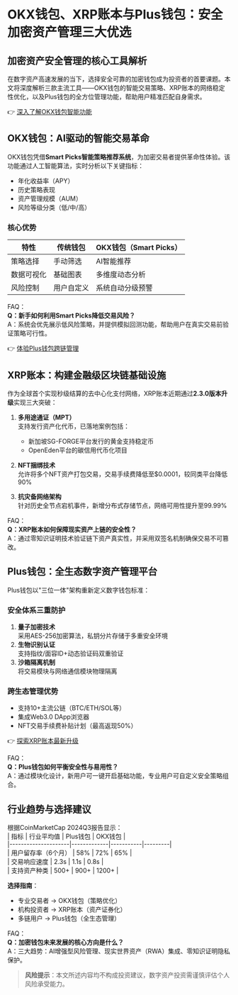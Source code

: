 # OKX钱包、XRP账本与Plus钱包：安全加密资产管理三大优选  

## 加密资产安全管理的核心工具解析  
在数字资产高速发展的当下，选择安全可靠的加密钱包成为投资者的首要课题。本文将深度解析三款主流工具——OKX钱包的智能交易策略、XRP账本的网络稳定性优化，以及Plus钱包的全方位管理功能，帮助用户精准匹配自身需求。  

👉 [深入了解OKX钱包智能功能](https://bit.ly/okx_welcome)  

## OKX钱包：AI驱动的智能交易革命  
OKX钱包凭借**Smart Picks智能策略推荐系统**，为加密交易者提供革命性体验。该功能通过人工智能算法，实时分析以下关键指标：  
- 年化收益率（APY）  
- 历史策略表现  
- 资产管理规模（AUM）  
- 风险等级分类（低/中/高）  

### 核心优势  
| 特性          | 传统钱包        | OKX钱包（Smart Picks） |  
|---------------|-----------------|------------------------|  
| 策略选择      | 手动筛选        | AI智能推荐             |  
| 数据可视化    | 基础图表        | 多维度动态分析         |  
| 风险控制      | 用户自定义      | 系统自动分级预警       |  

FAQ：  
**Q：新手如何利用Smart Picks降低交易风险？**  
A：系统会优先展示低风险策略，并提供模拟回测功能，帮助用户在真实交易前验证策略可行性。  

👉 [体验Plus钱包跨链管理](https://bit.ly/okx_welcome)  

## XRP账本：构建金融级区块链基础设施  
作为全球首个实现秒级结算的去中心化支付网络，XRP账本近期通过**2.3.0版本升级**实现三大突破：  

1. **多用途通证（MPT）**  
   支持发行资产化代币，已落地案例包括：  
   - 新加坡SG-FORGE平台发行的黄金支持稳定币  
   - OpenEden平台的碳信用代币化项目  

2. **NFT捆绑技术**  
   允许将多个NFT资产打包交易，交易手续费降低至$0.0001，较同类平台降低90%  

3. **抗灾备网络架构**  
   针对历史全节点宕机事件，新增分布式存储节点，网络可用性提升至99.99%  

FAQ：  
**Q：XRP账本如何保障现实资产上链的安全性？**  
A：通过零知识证明技术验证链下资产真实性，并采用双签名机制确保交易不可篡改。  

## Plus钱包：全生态数字资产管理平台  
Plus钱包以"三位一体"架构重新定义数字钱包标准：  

### 安全体系三重防护  
1. **量子加密技术**  
   采用AES-256加密算法，私钥分片存储于多重安全环境  
2. **生物识别认证**  
   支持指纹/面容ID+动态验证码双重验证  
3. **沙箱隔离机制**  
   将交易模块与网络通信模块物理隔离  

### 跨生态管理优势  
- 支持10+主流公链（BTC/ETH/SOL等）  
- 集成Web3.0 DApp浏览器  
- NFT交易手续费补贴计划（最高返现50%）  

👉 [探索XRP账本最新升级](https://bit.ly/okx_welcome)  

FAQ：  
**Q：Plus钱包如何平衡安全性与易用性？**  
A：通过模块化设计，新用户可一键开启基础功能，专业用户可自定义安全策略组合。  

## 行业趋势与选择建议  
根据CoinMarketCap 2024Q3报告显示：  
| 指标                | 行业平均值   | Plus钱包  | OKX钱包 |  
|---------------------|-------------|-----------|---------|  
| 用户留存率（6个月） | 58%         | 72%       | 65%     |  
| 交易响应速度        | 2.3s        | 1.1s      | 0.8s    |  
| 支持资产种类        | 500+        | 900+      | 1200+   |  

**选择指南**：  
- 专业交易者 → OKX钱包（策略优化）  
- 机构投资者 → XRP账本（资产证券化）  
- 多链用户 → Plus钱包（全生态管理）  

FAQ：  
**Q：加密钱包未来发展的核心方向是什么？**  
A：三大趋势：AI增强型风险管理、现实世界资产（RWA）集成、零知识证明隐私保护。  

> **风险提示**：本文所述内容均不构成投资建议，数字资产投资需谨慎评估个人风险承受能力。